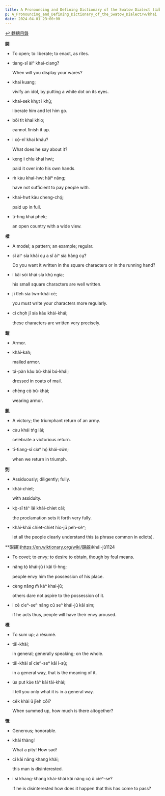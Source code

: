```yaml
---
title: A Pronouncing and Defining Dictionary of the Swatow Dialect (汕頭方言音義字典) / khai
p: A_Pronouncing_and_Defining_Dictionary_of_the_Swatow_Dialect/w/khai
date: 2024-04-01 23:00:00
---
```


[↩️ 轉總目錄](/A_Pronouncing_and_Defining_Dictionary_of_the_Swatow_Dialect)


**開**
- To open; to liberate; to enact, as rites.

- tiang-sî àiⁿ khai-ciang?

  When will you display your wares?

- khai kuang;

  vivify an idol, by putting a white dot on its eyes.

- khai-sek khṳt i khṳ̀;

  liberate him and let him go.

- bŏi tit khai khio;

  cannot finish it up.

- i cò̤-nî khai kháu?

  What does he say about it?

- keng i chíu khai hwt;

  paid it over into his own hands.

- m̄ kàu khai-hwt hâiⁿ nâng;

  have not sufficient to pay people with.

- khai-hwt kàu cheng-chó̤;

  paid up in full.

- tī-hng khai phek;

  an open country with a wide view.

**楷**
- A model; a pattern; an example; regular.

- sĭ àiⁿ sía khái cṳ a sĭ àiⁿ sía hâng cṳ?

  Do you want it written in the square characters or in the running hand?

- i kâi sòi khái sía khṳ̀ ngía;

  his small square characters are well written.

- jī tîeh sía twn-khái cē;

  you must write your characters more regularly.

- cí cho̤h jī sía kàu khái-khái;

  these characters are written very precisely.

**鎧**
- Armor.

- khái-kah;

  mailed armor.

- tá-pàn kàu bú-khái bú-khái;

  dressed in coats of mail.

- chēng cò̤ bú-khái;

  wearing armor. 

**凱**
- A victory; the triumphant return of an army.

- càu khái tńg lâi;

  celebrate a victorious return.

- tī-tiang-sî cìaⁿ hó̤ khái-sŵn;

  when we return in triumph.

**剴**
- Assiduously; diligently; fully.

- khái-chiet;

  with assiduity.

- kò̤-sī tàⁿ lâi khái-chiet căi;

  the proclamation sets it forth very fully.

- khái-khái chiet-chiet hío-jŭ peh-sèⁿ;

  let all the people clearly understand this (a phrase common in edicts).

**覬覦](https://en.wiktionary.org/wiki/覬覦)khái-jû1124
- To covet; to envy; to desire to obtain, though by foul means.

- nâng tó̤ khái-jû i kâi tī-hng;

  people envy him the possession of his place.

- cèng nâng m̄ káⁿ khai-jû;

  others dare not aspire to the possession of it.

- i cē cìeⁿ-seⁿ nâng cū seⁿ khái-jû kâi sim;

  if he acts thus, people will have their envy aroused.

**槪**
- To sum up; a résumé.

- tăi-khài;

  in general; generally speaking; on the whole.

- tăi-khài sĭ cìeⁿ-seⁿ kâi ì-sṳ̀;

  in a general way, that is the meaning of it.

- úa put kùe tàⁿ kâi tăi-khài;

  I tell you only what it is in a general way.

- cêk khài ŭ jîeh cōi?

  When summed up, how much is there altogether?

**慨**
- Generous; honorable.

- khài thàng!

  What a pity! How sad!

- cí kâi nâng khang khài;

  this man is disinterested.

- i sĭ khang-khang khài-khài kâi nâng cò̤ ŭ cìeⁿ-se?

  If he is disinterested how does it happen that this has come to pass?